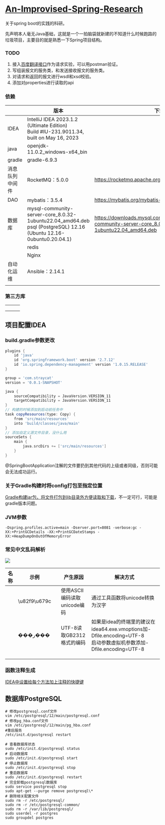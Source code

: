 # [An-Improvised-Spring-Research](https://github.com/Overstars/An-Improvised-Spring-Research)
关于spring boot的实践的科研。

先声明本人毫无Java基础，这就是一个一拍脑袋就新建的不知道什么时候跑路的垃圾项目，主要目的就是熟悉一下Spring项目结构。

### TODO

1. 接入[百度翻译接口](http://api.fanyi.baidu.com/doc/21)作为请求实验，可以用postman验证。
2. 写组装报文的服务类，和发送接收报文的服务类。
3. 对请求和返回的报文进行wsdl和xsd校验。
4. 添加对properties进行读取的api

### 依赖

|                | 版本                                                         | 下载链接                                                     | 说明     |
| -------------- | ------------------------------------------------------------ | ------------------------------------------------------------ | -------- |
| IDEA           | IntelliJ IDEA 2023.1.2 (Ultimate Edition)<br>Build #IU-231.9011.34, built on May 16, 2023 |                                                              | 开发工具 |
| java           | openjdk-11.0.2_windows-x64_bin                               |                                                              |          |
| gradle         | gradle-6.9.3                                                 |                                                              |          |
| 消息队列中间件 | RocketMQ：5.0.0                                              | https://rocketmq.apache.org/zh/download                      | 待研究   |
| DAO            | mybatis：3.5.4                                               | https://mybatis.org/mybatis-3/zh/getting-started.html        |          |
| 数据库         | mysql-community-server-core_8.0.32-1ubuntu22.04_amd64.deb<br>psql (PostgreSQL) 12.16 (Ubuntu 12.16-0ubuntu0.20.04.1) | https://downloads.mysql.com/archives/get/p/23/file/mysql-community-server-core_8.0.32-1ubuntu22.04_amd64.deb | TODO     |
|                | redis                                                        |                                                              |          |
|                | Nginx                                                        |                                                              |          |
| 自动化运维     | Ansible：2.14.1                                              |                                                              | 可能会用 |
|                |                                                              |                                                              |          |

### 第三方库

|      |      |      |
| ---- | ---- | ---- |
|      |      |      |
|      |      |      |
|      |      |      |

## 项目配置IDEA

### build.gradle参数更改

```gradle
plugins {
    id 'java'
    id 'org.springframework.boot' version '2.7.12'
    id 'io.spring.dependency-management' version '1.0.15.RELEASE'
}

group = 'com.straycat'
version = '0.0.1-SNAPSHOT'

java {
    sourceCompatibility = JavaVersion.VERSION_11
    targetCompatibility = JavaVersion.VERSION_11
}
// 构建的时候添加到启动前任务中
task copyResources(type: Copy) {
    from 'src/main/resources'
    into 'build/classes/java/main'
}
// 添加自定义源文件目录，没什么用
sourceSets {
    main {
        java.srcDirs += ['src/main/resources']
    }
}
```

@SpringBootApplication注解的文件要扔到其他代码的上级或者同级，否则可能会无法成功运行。

### 关于Gradle构建时将config打包至指定位置

[Gradle构建jar包，将文件打包到lib目录外方便读取和下载](https://blog.csdn.net/w4187402/article/details/107060463)，不一定可行，可能是gradle版本问题。

### JVM参数

```
-Dspring.profiles.active=main -Dserver.port=8081 -verbose:gc -XX:+PrintGCDetails -XX:+PrintGCDateStamps -XX:+HeapDumpOnOutOfMemoryError
```



### 常见中文乱码解析

![](https://img-blog.csdnimg.cn/20210323155253380.jpg)

| 名称 | 示例         |      | 产生原因                     | 解决方式                                                     |
| ---- | ------------ | ---- | ---------------------------- | ------------------------------------------------------------ |
|      | \u82f9\u679c |      | 使用ASCII编码读取unicode编码 | 通过工具函数将unicode转换为汉字                              |
|      | ���ر���      |      | UTF-8读取GB2312格式的编码    | 如果是idea的终端里的建议在idea64.exe.vmoptions加-Dfile.encoding=UTF-8<br>启动参数虚拟机参数添加-Dfile.encoding=UTF-8 |
|      |              |      |                              |                                                              |
|      |              |      |                              |                                                              |
|      |              |      |                              |                                                              |

### 函数注释生成

[IDEA中设置给每个方法加上注释的快捷键](https://blog.csdn.net/weixin_45089791/article/details/103722702)



## 数据库PostgreSQL

```
# 修改postgresql.conf文件
vim /etc/postgresql/12/main/postgresql.conf
# 修改pg_hba.conf文件
vim /etc/postgresql/12/main/pg_hba.conf
#重启服务
/etc/init.d/postgresql restart

# 查看数据库状态
sudo /etc/init.d/postgresql status
# 启动数据库
sudo /etc/init.d/postgresql start
# 停止数据库
sudo /etc/init.d/postgresql stop
# 重启数据库
sudo /etc/init.d/postgresql restart
# 完全卸载postgresql数据库
sudo service postgresql stop 
sudo apt-get --purge remove postgresql\* 
# 删除相关配置文件
sudo rm -r /etc/postgresql/
sudo rm -r /etc/postgresql-common/
sudo rm -r /var/lib/postgresql/
sudo userdel -r postgres
sudo groupdel postgres
```

